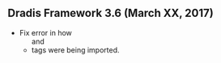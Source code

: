 ## Dradis Framework 3.6 (March XX, 2017) ##

*   Fix error in how <ul> and <li> tags were being imported.
